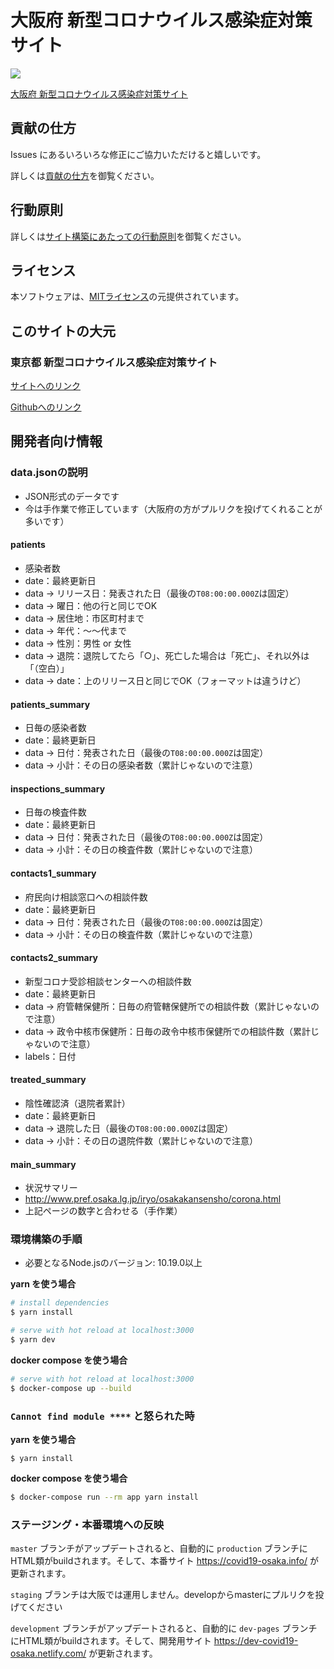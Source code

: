 # 大阪府 新型コロナウイルス感染症対策サイト

![](https://github.com/codeforosaka/covid19/workflows/production%20deploy/badge.svg)

[大阪府 新型コロナウイルス感染症対策サイト](https://covid19-osaka.info/)

## 貢献の仕方
Issues にあるいろいろな修正にご協力いただけると嬉しいです。

詳しくは[貢献の仕方](./.github/CONTRIBUTING.md)を御覧ください。

## 行動原則
詳しくは[サイト構築にあたっての行動原則](./.github/CODE_OF_CONDUCT.md)を御覧ください。

## ライセンス
本ソフトウェアは、[MITライセンス](./LICENSE.txt)の元提供されています。

## このサイトの大元

### 東京都 新型コロナウイルス感染症対策サイト
[サイトへのリンク](https://stopcovid19.metro.tokyo.lg.jp/)

[Githubへのリンク](https://github.com/tokyo-metropolitan-gov/covid19)

## 開発者向け情報

### data.jsonの説明
* JSON形式のデータです
* 今は手作業で修正しています（大阪府の方がプルリクを投げてくれることが多いです）

#### patients
* 感染者数
* date：最終更新日
* data -> リリース日：発表された日（最後の`T08:00:00.000Z`は固定）
* data -> 曜日：他の行と同じでOK
* data -> 居住地：市区町村まで
* data -> 年代：〜〜代まで
* data -> 性別：男性 or 女性
* data -> 退院：退院してたら「○」、死亡した場合は「死亡」、それ以外は「（空白）」
* data -> date：上のリリース日と同じでOK（フォーマットは違うけど）

#### patients_summary
* 日毎の感染者数
* date：最終更新日
* data -> 日付：発表された日（最後の`T08:00:00.000Z`は固定）
* data -> 小計：その日の感染者数（累計じゃないので注意）

#### inspections_summary
* 日毎の検査件数
* date：最終更新日
* data -> 日付：発表された日（最後の`T08:00:00.000Z`は固定）
* data -> 小計：その日の検査件数（累計じゃないので注意）

#### contacts1_summary
* 府民向け相談窓口への相談件数
* date：最終更新日
* data -> 日付：発表された日（最後の`T08:00:00.000Z`は固定）
* data -> 小計：その日の検査件数（累計じゃないので注意）

#### contacts2_summary
* 新型コロナ受診相談センターへの相談件数
* date：最終更新日
* data -> 府管轄保健所：日毎の府管轄保健所での相談件数（累計じゃないので注意）
* data -> 政令中核市保健所：日毎の政令中核市保健所での相談件数（累計じゃないので注意）
* labels：日付

#### treated_summary
* 陰性確認済（退院者累計）
* date：最終更新日
* data -> 退院した日（最後の`T08:00:00.000Z`は固定）
* data -> 小計：その日の退院件数（累計じゃないので注意）

#### main_summary
* 状況サマリー
* http://www.pref.osaka.lg.jp/iryo/osakakansensho/corona.html
* 上記ページの数字と合わせる（手作業）

### 環境構築の手順

- 必要となるNode.jsのバージョン: 10.19.0以上

**yarn を使う場合**
``` bash
# install dependencies
$ yarn install

# serve with hot reload at localhost:3000
$ yarn dev
```

**docker compose を使う場合**
```bash
# serve with hot reload at localhost:3000
$ docker-compose up --build
```

### `Cannot find module ****` と怒られた時

**yarn を使う場合**
```
$ yarn install
```

**docker compose を使う場合**
```bash
$ docker-compose run --rm app yarn install
```

### ステージング・本番環境への反映

`master` ブランチがアップデートされると、自動的に `production` ブランチにHTML類がbuildされます。そして、本番サイト https://covid19-osaka.info/ が更新されます。

`staging` ブランチは大阪では運用しません。developからmasterにプルリクを投げてください

`development` ブランチがアップデートされると、自動的に `dev-pages` ブランチにHTML類がbuildされます。そして、開発用サイト https://dev-covid19-osaka.netlify.com/ が更新されます。
